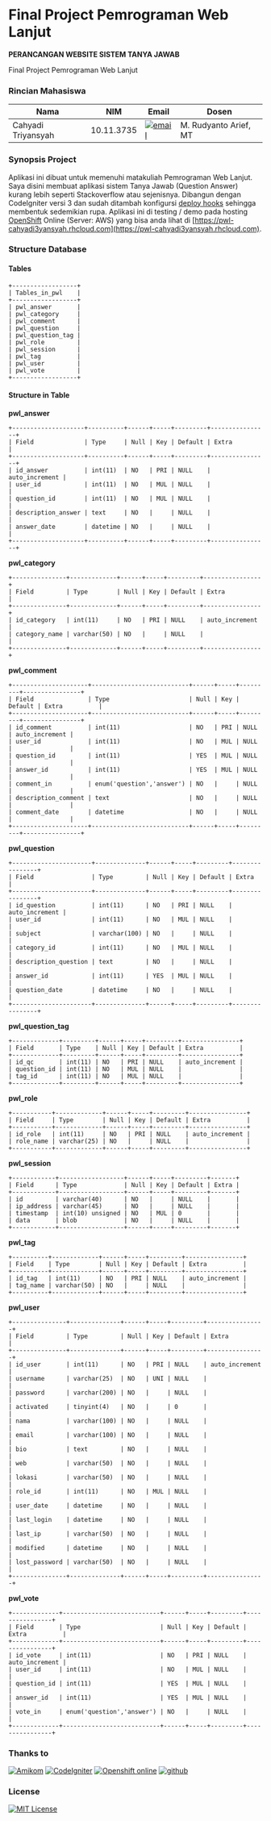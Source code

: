 # Final Project Pemrograman Web Lanjut

__PERANCANGAN WEBSITE SISTEM TANYA JAWAB__

Final Project Pemrograman Web Lanjut

### Rincian Mahasiswa

Nama | NIM | Email | Dosen
------------ | ------------- | ------------- | -------------
Cahyadi Triyansyah | 10.11.3735 | [![email](https://lh5.googleusercontent.com/-zu90QT4iXGA/VlT0XTODSaI/AAAAAAAABGU/1Fho2lUhHM4/s20-no/email-github-20.png)](mailto:cahyadi.t@students.amikom.ac.id) | M. Rudyanto Arief, MT 

### Synopsis Project

Aplikasi ini dibuat untuk memenuhi matakuliah Pemrograman Web Lanjut. Saya disini membuat aplikasi sistem Tanya Jawab (Question Answer) kurang lebih seperti Stackoverflow atau sejenisnya. Dibangun dengan CodeIgniter versi 3 dan sudah ditambah konfigursi [deploy hooks](https://developers.openshift.com/en/managing-modifying-applications.html) sehingga membentuk sedemikian rupa. Aplikasi ini di testing / demo pada hosting [OpenShift](https://www.openshift.com/) Online (Server: AWS) yang bisa anda lihat di [https://pwl-cahyadi3yansyah.rhcloud.com](https://pwl-cahyadi3yansyah.rhcloud.com).

### Structure Database

#### Tables

```
+------------------+
| Tables_in_pwl    |
+------------------+
| pwl_answer       |
| pwl_category     |
| pwl_comment      |
| pwl_question     |
| pwl_question_tag |
| pwl_role         |
| pwl_session      |
| pwl_tag          |
| pwl_user         |
| pwl_vote         |
+------------------+
```

#### Structure in Table
__pwl_answer__
```
+--------------------+----------+------+-----+---------+----------------+
| Field              | Type     | Null | Key | Default | Extra          |
+--------------------+----------+------+-----+---------+----------------+
| id_answer          | int(11)  | NO   | PRI | NULL    | auto_increment |
| user_id            | int(11)  | NO   | MUL | NULL    |                |
| question_id        | int(11)  | NO   | MUL | NULL    |                |
| description_answer | text     | NO   |     | NULL    |                |
| answer_date        | datetime | NO   |     | NULL    |                |
+--------------------+----------+------+-----+---------+----------------+
```
__pwl_category__
```
+---------------+-------------+------+-----+---------+----------------+
| Field         | Type        | Null | Key | Default | Extra          |
+---------------+-------------+------+-----+---------+----------------+
| id_category   | int(11)     | NO   | PRI | NULL    | auto_increment |
| category_name | varchar(50) | NO   |     | NULL    |                |
+---------------+-------------+------+-----+---------+----------------+
```
__pwl_comment__
```
+---------------------+---------------------------+------+-----+---------+----------------+
| Field               | Type                      | Null | Key | Default | Extra          |
+---------------------+---------------------------+------+-----+---------+----------------+
| id_comment          | int(11)                   | NO   | PRI | NULL    | auto_increment |
| user_id             | int(11)                   | NO   | MUL | NULL    |                |
| question_id         | int(11)                   | YES  | MUL | NULL    |                |
| answer_id           | int(11)                   | YES  | MUL | NULL    |                |
| comment_in          | enum('question','answer') | NO   |     | NULL    |                |
| description_comment | text                      | NO   |     | NULL    |                |
| comment_date        | datetime                  | NO   |     | NULL    |                |
+---------------------+---------------------------+------+-----+---------+----------------+
```
__pwl_question__
```
+----------------------+--------------+------+-----+---------+----------------+
| Field                | Type         | Null | Key | Default | Extra          |
+----------------------+--------------+------+-----+---------+----------------+
| id_question          | int(11)      | NO   | PRI | NULL    | auto_increment |
| user_id              | int(11)      | NO   | MUL | NULL    |                |
| subject              | varchar(100) | NO   |     | NULL    |                |
| category_id          | int(11)      | NO   | MUL | NULL    |                |
| description_question | text         | NO   |     | NULL    |                |
| answer_id            | int(11)      | YES  | MUL | NULL    |                |
| question_date        | datetime     | NO   |     | NULL    |                |
+----------------------+--------------+------+-----+---------+----------------+
```
__pwl_question_tag__
```
+-------------+---------+------+-----+---------+----------------+
| Field       | Type    | Null | Key | Default | Extra          |
+-------------+---------+------+-----+---------+----------------+
| id_qc       | int(11) | NO   | PRI | NULL    | auto_increment |
| question_id | int(11) | NO   | MUL | NULL    |                |
| tag_id      | int(11) | NO   | MUL | NULL    |                |
+-------------+---------+------+-----+---------+----------------+
```
__pwl_role__
```
+-----------+-------------+------+-----+---------+----------------+
| Field     | Type        | Null | Key | Default | Extra          |
+-----------+-------------+------+-----+---------+----------------+
| id_role   | int(11)     | NO   | PRI | NULL    | auto_increment |
| role_name | varchar(25) | NO   |     | NULL    |                |
+-----------+-------------+------+-----+---------+----------------+
```
__pwl_session__
```
+------------+------------------+------+-----+---------+-------+
| Field      | Type             | Null | Key | Default | Extra |
+------------+------------------+------+-----+---------+-------+
| id         | varchar(40)      | NO   |     | NULL    |       |
| ip_address | varchar(45)      | NO   |     | NULL    |       |
| timestamp  | int(10) unsigned | NO   | MUL | 0       |       |
| data       | blob             | NO   |     | NULL    |       |
+------------+------------------+------+-----+---------+-------+
```
__pwl_tag__
```
+----------+-------------+------+-----+---------+----------------+
| Field    | Type        | Null | Key | Default | Extra          |
+----------+-------------+------+-----+---------+----------------+
| id_tag   | int(11)     | NO   | PRI | NULL    | auto_increment |
| tag_name | varchar(50) | NO   |     | NULL    |                |
+----------+-------------+------+-----+---------+----------------+
```
__pwl_user__
```
+---------------+--------------+------+-----+---------+----------------+
| Field         | Type         | Null | Key | Default | Extra          |
+---------------+--------------+------+-----+---------+----------------+
| id_user       | int(11)      | NO   | PRI | NULL    | auto_increment |
| username      | varchar(25)  | NO   | UNI | NULL    |                |
| password      | varchar(200) | NO   |     | NULL    |                |
| activated     | tinyint(4)   | NO   |     | 0       |                |
| nama          | varchar(100) | NO   |     | NULL    |                |
| email         | varchar(100) | NO   |     | NULL    |                |
| bio           | text         | NO   |     | NULL    |                |
| web           | varchar(50)  | NO   |     | NULL    |                |
| lokasi        | varchar(50)  | NO   |     | NULL    |                |
| role_id       | int(11)      | NO   | MUL | NULL    |                |
| user_date     | datetime     | NO   |     | NULL    |                |
| last_login    | datetime     | NO   |     | NULL    |                |
| last_ip       | varchar(50)  | NO   |     | NULL    |                |
| modified      | datetime     | NO   |     | NULL    |                |
| lost_password | varchar(50)  | NO   |     | NULL    |                |
+---------------+--------------+------+-----+---------+----------------+
```
__pwl_vote__
```
+-------------+---------------------------+------+-----+---------+----------------+
| Field       | Type                      | Null | Key | Default | Extra          |
+-------------+---------------------------+------+-----+---------+----------------+
| id_vote     | int(11)                   | NO   | PRI | NULL    | auto_increment |
| user_id     | int(11)                   | NO   | MUL | NULL    |                |
| question_id | int(11)                   | YES  | MUL | NULL    |                |
| answer_id   | int(11)                   | YES  | MUL | NULL    |                |
| vote_in     | enum('question','answer') | NO   |     | NULL    |                |
+-------------+---------------------------+------+-----+---------+----------------+
```

### Thanks to
[![Amikom](https://lh5.googleusercontent.com/-NWphcCvKD3E/VlTt7f15FLI/AAAAAAAABEA/JDH5QDSPLmc/w148-h150-no/logo_amikom_cover150.jpg)](http://amikom.ac.id) [![CodeIgniter](http://www.codeigniter.com/assets/images/ci-logo-big.png)](http://www.codeigniter.com/) [![Openshift online](https://lh3.googleusercontent.com/-YeznvYHUBis/VlTv1qUeUiI/AAAAAAAABFY/Sm65sUeiB-M/w160-h150-no/redhat_reverse.png)](https://www.openshift.com) [![github](https://lh3.googleusercontent.com/-Icom7BsPUc8/VlTvLZ9L0SI/AAAAAAAABEw/kUWn7MCjhJ4/s150-no/GitHub-Mark150.png)](https://github.com)

### License
[![MIT License](https://img.shields.io/dub/l/vibe-d.svg)](LICENSE)